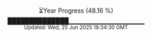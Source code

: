 <p align="center">
⏳Year Progress (48.16 %) <br>
██████████████▁▁▁▁▁▁▁▁▁▁▁▁▁▁▁▁ <br>
<sub>Updated: Wed, 25 Jun 2025 18:34:30 GMT</sub>
</p>

